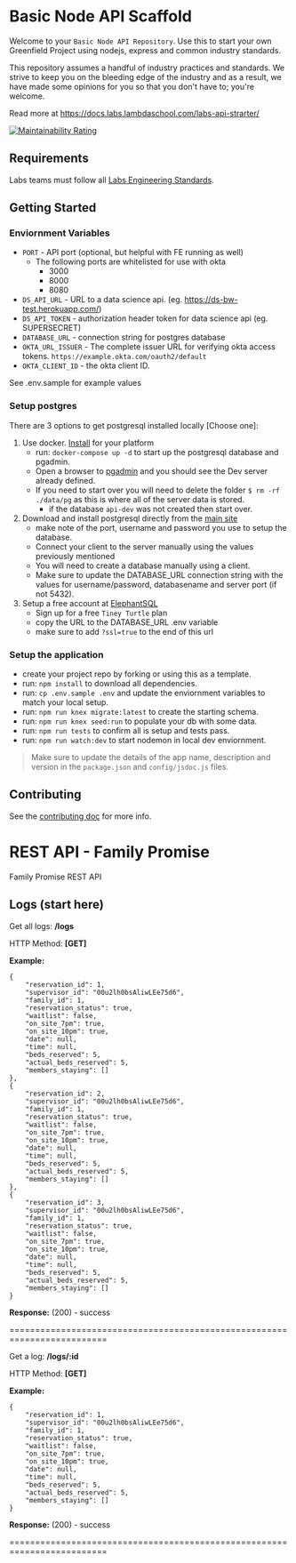 # Basic Node API Scaffold

Welcome to your `Basic Node API Repository`. Use this to start your own Greenfield Project using nodejs, express and common industry standards.

This repository assumes a handful of industry practices and standards. We strive to keep you on the bleeding edge of the industry and as a result, we have made some opinions for you so that you don't have to; you're welcome.

Read more at <https://docs.labs.lambdaschool.com/labs-api-strarter/>

[![Maintainability Rating](https://sonarcloud.io/api/project_badges/measure?project=labs-api-starter&metric=sqale_rating)](https://sonarcloud.io/dashboard?id=labs-api-starter)

## Requirements

Labs teams must follow all [Labs Engineering Standards](https://labs.lambdaschool.com/topics/node-js/).


## Getting Started

### Enviornment Variables

- `PORT` - API port (optional, but helpful with FE running as well)
  - The following ports are whitelisted for use with okta
    - 3000
    - 8000
    - 8080
- `DS_API_URL` - URL to a data science api. (eg. <https://ds-bw-test.herokuapp.com/>)
- `DS_API_TOKEN` - authorization header token for data science api (eg. SUPERSECRET)
- `DATABASE_URL` - connection string for postgres database
- `OKTA_URL_ISSUER` - The complete issuer URL for verifying okta access tokens. `https://example.okta.com/oauth2/default`
- `OKTA_CLIENT_ID` - the okta client ID.

See .env.sample for example values

### Setup postgres

There are 3 options to get postgresql installed locally [Choose one]:

1. Use docker. [Install](https://docs.docker.com/get-docker/) for your platform
    - run: `docker-compose up -d` to start up the postgresql database and pgadmin.
    - Open a browser to [pgadmin](http://localhost:5050/) and you should see the Dev server already defined.
    - If you need to start over you will need to delete the folder `$ rm -rf ./data/pg` as this is where all of the server data is stored.
      - if the database `api-dev` was not created then start over.
2. Download and install postgresql directly from the [main site](https://www.postgresql.org/download/)
    - make note of the port, username and password you use to setup the database.
    - Connect your client to the server manually using the values previously mentioned
    - You will need to create a database manually using a client.
    - Make sure to update the DATABASE_URL connection string with the values for username/password, databasename and server port (if not 5432).
3. Setup a free account at [ElephantSQL](https://www.elephantsql.com/plans.html)
    - Sign up for a free `Tiney Turtle` plan
    - copy the URL to the DATABASE_URL .env variable
    - make sure to add `?ssl=true` to the end of this url

### Setup the application

- create your project repo by forking or using this as a template.
- run: `npm install` to download all dependencies.
- run: `cp .env.sample .env` and update the enviornment variables to match your local setup.
- run: `npm run knex migrate:latest` to create the starting schema.
- run: `npm run knex seed:run` to populate your db with some data.
- run: `npm run tests` to confirm all is setup and tests pass.
- run: `npm run watch:dev` to start nodemon in local dev enviornment.

> Make sure to update the details of the app name, description and version in
> the `package.json` and `config/jsdoc.js` files.

## Contributing

See the [contributing doc](https://github.com/Lambda-School-Labs/labs-api-starter/blob/main/CONTRIBUTING.md)
for more info.

# REST API - Family Promise

Family Promise REST API

## Logs (start here)

Get all logs: **/logs**

HTTP Method: **[GET]**
 
**Example:**

    {
        "reservation_id": 1,
        "supervisor_id": "00u2lh0bsAliwLEe75d6",
        "family_id": 1,
        "reservation_status": true,
        "waitlist": false,
        "on_site_7pm": true,
        "on_site_10pm": true,
        "date": null,
        "time": null,
        "beds_reserved": 5,
        "actual_beds_reserved": 5,
        "members_staying": []
    },
    {
        "reservation_id": 2,
        "supervisor_id": "00u2lh0bsAliwLEe75d6",
        "family_id": 1,
        "reservation_status": true,
        "waitlist": false,
        "on_site_7pm": true,
        "on_site_10pm": true,
        "date": null,
        "time": null,
        "beds_reserved": 5,
        "actual_beds_reserved": 5,
        "members_staying": []
    },
    {
        "reservation_id": 3,
        "supervisor_id": "00u2lh0bsAliwLEe75d6",
        "family_id": 1,
        "reservation_status": true,
        "waitlist": false,
        "on_site_7pm": true,
        "on_site_10pm": true,
        "date": null,
        "time": null,
        "beds_reserved": 5,
        "actual_beds_reserved": 5,
        "members_staying": []
    }

**Response:** (200) - success

=========================================================================

Get a log: **/logs/:id**

HTTP Method: **[GET]**
 
**Example:**

    {
        "reservation_id": 1,
        "supervisor_id": "00u2lh0bsAliwLEe75d6",
        "family_id": 1,
        "reservation_status": true,
        "waitlist": false,
        "on_site_7pm": true,
        "on_site_10pm": true,
        "date": null,
        "time": null,
        "beds_reserved": 5,
        "actual_beds_reserved": 5,
        "members_staying": []
    }

**Response:** (200) - success

=========================================================================

